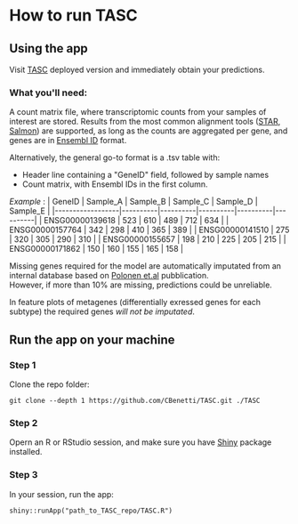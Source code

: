 # How to run TASC

## Using the app

Visit [TASC]() deployed version and immediately obtain your predictions.

### What you'll need:
A count matrix file, where transcriptomic counts from your samples of interest are stored.
Results from the most common alignment tools ([STAR](https://support.illumina.com/help/BS_App_RNASeq_Alignment_OLH_1000000006112/Content/Source/Informatics/STAR_RNAseq.htm), [Salmon](https://combine-lab.github.io/salmon/)) are supported, as long as the counts are aggregated per gene, and genes are in [Ensembl ID](https://www.ebi.ac.uk/training/online/courses/ensembl-browsing-genomes/navigating-ensembl/investigating-a-gene/) format.

Alternatively, the general go-to format is a .tsv table with:
- Header line containing a "GeneID" field, followed by sample names
- Count matrix, with Ensembl IDs in the first column.

_Example_ :
| GeneID           | Sample_A | Sample_B | Sample_C | Sample_D | Sample_E |
|------------------|----------|----------|----------|----------|----------|
| ENSG00000139618  | 523      | 610      | 489      | 712      | 634      |
| ENSG00000157764  | 342      | 298      | 410      | 365      | 389      |
| ENSG00000141510  | 275      | 320      | 305      | 290      | 310      |
| ENSG00000155657  | 198      | 210      | 225      | 205      | 215      |
| ENSG00000171862  | 150      | 160      | 155      | 165      | 158      |

Missing genes required for the model are automatically imputated from an internal database based on [Polonen et.al](https://doi.org/10.1038/s41586-024-07807-0) pubblication.  
However, if more than 10% are missing, predictions could be unreliable.

In feature plots of metagenes (differentially exressed genes for each subtype) the required genes _will not be imputated_.
## Run the app on your machine
### Step 1
Clone the repo folder:

```
git clone --depth 1 https://github.com/CBenetti/TASC.git ./TASC
```

### Step 2

Opern an R or RStudio session, and make sure you have [Shiny](https://shiny.posit.co/) package installed.

### Step 3
In your session, run the app:

```
shiny::runApp("path_to_TASC_repo/TASC.R")
```
